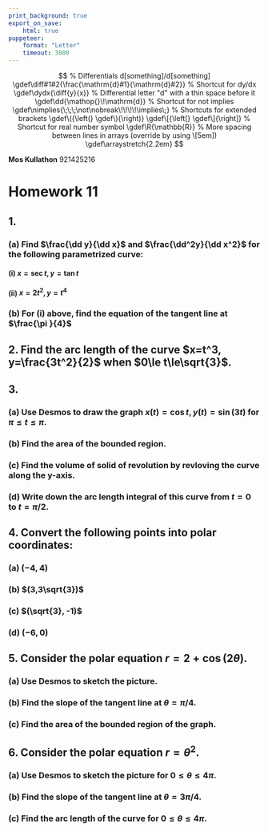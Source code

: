 ```yaml
---
print_background: true
export_on_save:
    html: true
puppeteer:
    format: "Letter"
    timeout: 3000
---
```


$$
    % Differentials d[something]/d[something]
    \gdef\diff#1#2{\frac{\mathrm{d}#1}{\mathrm{d}#2}}
    % Shortcut for dy/dx
    \gdef\dydx{\diff{y}{x}}
    % Differential letter "d" with a thin space before it
    \gdef\dd{\mathop{}\!\mathrm{d}}
    % Shortcut for not implies
    \gdef\nimplies{\;\;\;\not\nobreak\!\!\!\!\implies\;}
    % Shortcuts for extended brackets
    \gdef\({\left(} \gdef\){\right)}
    \gdef\[{\left[} \gdef\]{\right]}
    % Shortcut for real number symbol
    \gdef\R{\mathbb{R}}
    % More spacing between lines in arrays (override by using \[5em])
    \gdef\arraystretch{2.2em}
$$

**Mos Kullathon**
921425216

# Homework 11

## 1.

### (a) Find $\frac{\dd y}{\dd x}$ and $\frac{\dd^2y}{\dd x^2}$ for the following parametrized curve:

#### (i) $x=\sec t, y=\tan t$

#### (ii) $x=2t^2, y=t^4$

### (b) For (i) above, find the equation of the tangent line at $\frac{\pi }{4}$

## 2. Find the arc length of the curve $x=t^3, y=\frac{3t^2}{2}$ when $0\le t\le\sqrt{3}$.

## 3.

### (a) Use Desmos to draw the graph $x(t)=\cos t, y(t)=\sin(3t)$ for $\pi\le t\le\pi$.

### (b) Find the area of the bounded region.

### (c\) Find the volume of solid of revolution by revloving the curve along the y-axis.

### (d) Write down the arc length integral of this curve from $t=0$ to $t=\pi/2$.

## 4. Convert the following points into polar coordinates:

### (a) $(-4,4)$

### (b) $(3,3\sqrt{3})$

### (c\) $(\sqrt{3}, -1)$

### (d) $(-6,0)$

## 5. Consider the polar equation $r=2+\cos(2\theta)$.

### (a) Use Desmos to sketch the picture.

### (b) Find the slope of the tangent line at $\theta=\pi/4$.

### (c\) Find the area of the bounded region of the graph.

## 6. Consider the polar equation $r=\theta^2$.

### (a) Use Desmos to sketch the picture for $0\le\theta\le4\pi$.

### (b) Find the slope of the tangent line at $\theta=3\pi/4$.

### (c\) Find the arc length of the curve for $0\le\theta\le4\pi$.
